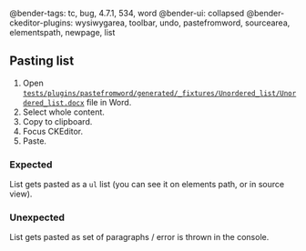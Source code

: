 @bender-tags: tc, bug, 4.7.1, 534, word
@bender-ui: collapsed
@bender-ckeditor-plugins: wysiwygarea, toolbar, undo, pastefromword, sourcearea, elementspath, newpage, list

## Pasting list

1. Open [`tests/plugins/pastefromword/generated/_fixtures/Unordered_list/Unordered_list.docx`](https://github.com/ckeditor/ckeditor-dev/blob/1fb8232af13c4d536277aaff2f9a9628c3a8bbf2/tests/plugins/pastefromword/generated/_fixtures/Unordered_list/Unordered_list.docx) file in Word.
1. Select whole content.
1. Copy to clipboard.
1. Focus CKEditor.
1. Paste.

### Expected

List gets pasted as a `ul` list (you can see it on elements path, or in source view).

### Unexpected

List gets pasted as set of paragraphs / error is thrown in the console.